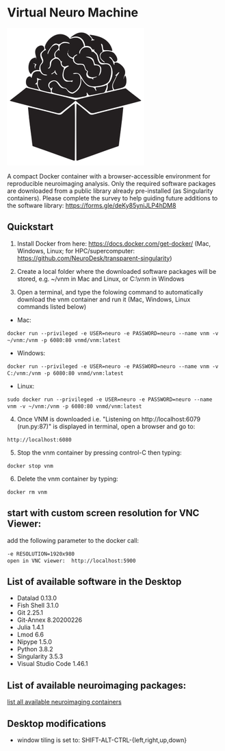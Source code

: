 # Virtual Neuro Machine
![VNM Logo](virtualneuromachine_logo_small.png)

A compact Docker container with a browser-accessible environment for reproducible neuroimaging analysis. Only the required software packages are downloaded from a public library already pre-installed (as Singularity containers). Please complete the survey to help guiding future additions to the software library: https://forms.gle/deKy85yniJLP4hDM8


## Quickstart
1. Install Docker from here: https://docs.docker.com/get-docker/ (Mac, Windows, Linux; for HPC/supercomputer: https://github.com/NeuroDesk/transparent-singularity)

2. Create a local folder where the downloaded software packages will be stored, e.g. ~/vnm in Mac and Linux, or C:\vnm in Windows 

3. Open a terminal, and type the folowing command to automatically download the vnm container and run it (Mac, Windows, Linux commands listed below) 

* Mac:
```
docker run --privileged -e USER=neuro -e PASSWORD=neuro --name vnm -v ~/vnm:/vnm -p 6080:80 vnmd/vnm:latest
```
* Windows:
```
docker run --privileged -e USER=neuro -e PASSWORD=neuro --name vnm -v C:/vnm:/vnm -p 6080:80 vnmd/vnm:latest
```
* Linux:
```
sudo docker run --privileged -e USER=neuro -e PASSWORD=neuro --name vnm -v ~/vnm:/vnm -p 6080:80 vnmd/vnm:latest
```

4. Once VNM is downloaded i.e. "Listening on http://localhost:6079 (run.py:87)" is displayed in terminal, open a browser and go to:
```
http://localhost:6080
```

5. Stop the vnm container by pressing control-C then typing:
```
docker stop vnm
```

6. Delete the vnm container by typing:
```
docker rm vnm
```

## start with custom screen resolution for VNC Viewer:
add the following parameter to the docker call:
```
-e RESOLUTION=1920x980
open in VNC viewer:  http://localhost:5900
```

## List of available software in the Desktop
* Datalad 0.13.0
* Fish Shell 3.1.0
* Git 2.25.1
* Git-Annex 8.20200226
* Julia 1.4.1
* Lmod 6.6
* Nipype 1.5.0
* Python 3.8.2
* Singularity 3.5.3
* Visual Studio Code 1.46.1

## List of available neuroimaging packages:
[list all available neuroimaging containers](https://github.com/NeuroDesk/caid/blob/master/Containerlist.md) 

## Desktop modifications
* window tiling is set to: SHIFT-ALT-CTRL-{left,right,up,down}
